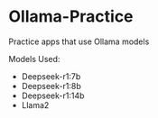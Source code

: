 # Ollama-Practice
Practice apps that use Ollama models

Models Used:
- Deepseek-r1:7b
- Deepseek-r1:8b
- Deepseek-r1:14b
- Llama2